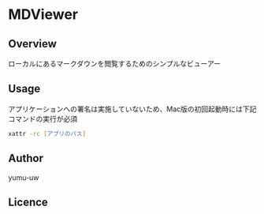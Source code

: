 # MDViewer

## Overview
ローカルにあるマークダウンを閲覧するためのシンプルなビューアー

## Usage
アプリケーションへの署名は実施していないため、Mac版の初回起動時には下記コマンドの実行が必須
```zsh
xattr -rc [アプリのパス]
```

## Author
yumu-uw

## Licence
